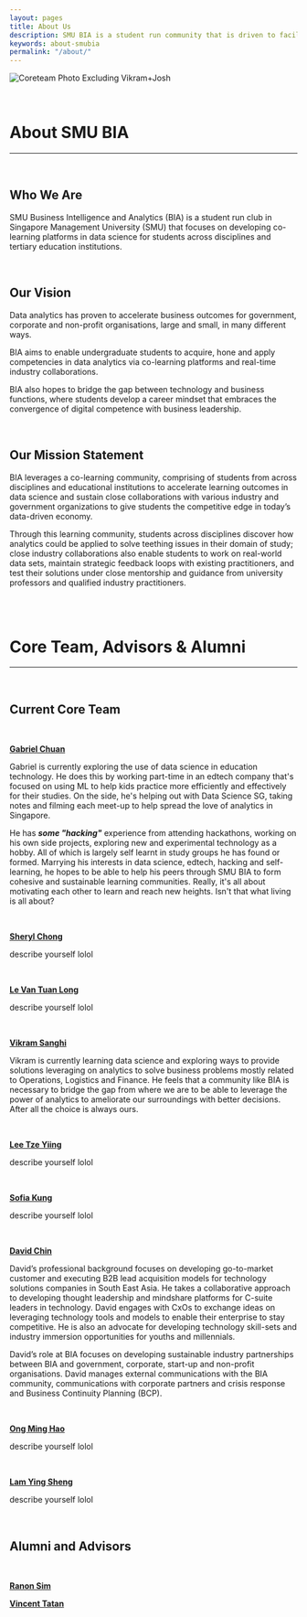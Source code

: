 ```yaml
---
layout: pages
title: About Us
description: SMU BIA is a student run community that is driven to facilitate an accessible co-learning community aimed towards developing strong competencies in analytics.
keywords: about-smubia
permalink: "/about/"
---
```


![Coreteam Photo Excluding Vikram+Josh](https://scontent-sit4-1.xx.fbcdn.net/v/t1.0-9/20622323_816108071894671_1241438410484188360_n.jpg?oh=44b0296c13320f1681536900551f17a9&oe=59F3C8CB)

<br>

# About SMU BIA
---
<br>

## Who We Are

SMU Business Intelligence and Analytics (BIA) is a student run club in Singapore Management University (SMU) that focuses on developing co-learning platforms in data science for students across disciplines and tertiary education institutions.

<br>

## Our Vision

Data analytics has proven to accelerate business outcomes for government, corporate and non-profit organisations, large and small, in many different ways.

BIA aims to enable undergraduate students to acquire, hone and apply competencies in data analytics via co-learning platforms and real-time industry collaborations.

BIA also hopes to bridge the gap between technology and business functions, where students develop a career mindset that embraces the convergence of digital competence with business leadership.

<br>

## Our Mission Statement

BIA leverages a co-learning community, comprising of students from across disciplines and educational institutions to accelerate learning outcomes in data science and sustain close collaborations with various industry and government organizations to give students the competitive edge in today’s data-driven economy.

Through this learning community, students across disciplines discover how analytics could be applied to solve teething issues in their domain of study; close industry collaborations also enable students to work on real-world data sets, maintain strategic feedback loops with existing practitioners, and test their solutions under close mentorship and guidance from university professors and qualified industry practitioners.

<br><br>

# Core Team, Advisors & Alumni
---

<br>

## Current Core Team

<br>

[**Gabriel Chuan**](https://www.linkedin.com/in/gabrielchuan/)

Gabriel is currently exploring the use of data science in education technology. He does this by working part-time in an edtech company that's focused on using ML to help kids practice more efficiently and effectively for their studies. On the side, he's helping out with Data Science SG, taking notes and filming each meet-up to help spread the love of analytics in Singapore.

He has ***some "hacking"*** experience from attending hackathons, working on his own side projects, exploring new and experimental technology as a hobby. All of which is largely self learnt in study groups he has found or formed. Marrying his interests in data science, edtech, hacking and self-learning, he hopes to be able to help his peers through SMU BIA to form cohesive and sustainable learning communities. Really, it's all about motivating each other to learn and reach new heights. Isn't that what living is all about?

<br>

[**Sheryl Chong**](https://www.linkedin.com/in/sheryl-chong-26406585/)

describe yourself lolol

<br>

[**Le Van Tuan Long**](https://www.linkedin.com/in/le-van-tuan-long-6512ab92/)

describe yourself lolol

<br>

[**Vikram Sanghi**](https://www.linkedin.com/in/vikram-sanghi-676168102)

Vikram is currently learning data science and exploring ways to provide solutions leveraging on analytics to solve business problems mostly related to Operations, Logistics and Finance. He feels that a community like BIA is necessary to bridge the gap from where we are to be able to leverage the power of analytics to ameliorate our surroundings with better decisions. After all the choice is always ours.

<br>

[**Lee Tze Yiing**](https://www.linkedin.com/in/lee-tze-yiing-86511b123/)

describe yourself lolol

<br>

[**Sofia Kung**](https://www.linkedin.com/in/sofiakung/)

describe yourself lolol

<br>

[**David Chin**](https://www.linkedin.com/in/davidckchin/)

David’s professional background focuses on developing go-to-market customer and executing B2B lead acquisition models for technology solutions companies in South East Asia. He takes a collaborative approach to developing thought leadership and mindshare platforms for C-suite leaders in technology. David engages with CxOs to exchange ideas on leveraging technology tools and models to enable their enterprise to stay competitive. He is also an advocate for developing technology skill-sets and industry immersion opportunities for youths and millennials.

David’s role at BIA focuses on developing sustainable industry partnerships between BIA and government, corporate, start-up and non-profit organisations. David manages external communications with the BIA community, communications with corporate partners and crisis response and Business Continuity Planning (BCP).

<br>

[**Ong Ming Hao**](https://www.linkedin.com/in/michaelomh)

describe yourself lolol

<br>

[**Lam Ying Sheng**](https://www.linkedin.com/in/yingshenglam/)

describe yourself lolol

<br>

## Alumni and Advisors

<br>

[**Ranon Sim**](https://www.linkedin.com/in/ranon-sim/)

[**Vincent Tatan**](https://www.linkedin.com/in/vincenttatan/)
